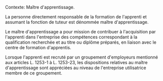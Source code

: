 Contexte: Maître d'apprentissage.

La personne directement responsable de la formation de l'apprenti et assumant la fonction de tuteur est dénommée maître d'apprentissage.

Le maître d'apprentissage a pour mission de contribuer à l'acquisition par l'apprenti dans l'entreprise des compétences correspondant à la qualification recherchée et au titre ou diplôme préparés, en liaison avec le centre de formation d'apprentis.

Lorsque l'apprenti est recruté par un groupement d'employeurs mentionné aux articles L. 1253-1 à L. 1253-23, les dispositions relatives au maître d'apprentissage sont appréciées au niveau de l'entreprise utilisatrice membre de ce groupement.